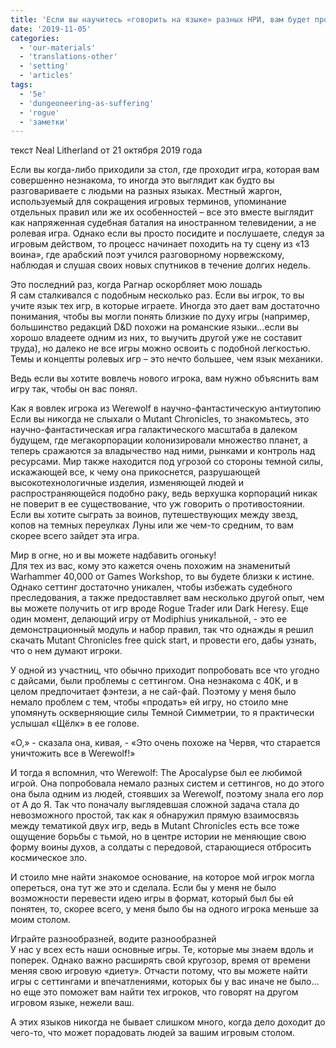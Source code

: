 ```yaml
---
title: 'Если вы научитесь «говорить на языке» разных НРИ, вам будет проще общаться с новыми игроками'
date: '2019-11-05'
categories:
  - 'our-materials'
  - 'translations-other'
  - 'setting'
  - 'articles'
tags:
  - '5e'
  - 'dungeoneering-as-suffering'
  - 'rogue'
  - 'заметки'
---
```


текст Neal Litherland от 21 октября 2019 года

Если вы когда-либо приходили за стол, где проходит игра, которая вам совершенно незнакома, то иногда это выглядит как будто вы разговариваете с людьми на разных языках. Местный жаргон, используемый для сокращения игровых терминов, упоминание отдельных правил или же их особенностей – все это вместе выглядит как напряженная судебная баталия на иностранном телевидении, а не ролевая игра. Однако если вы просто посидите и послушаете, следуя за игровым действом, то процесс начинает походить на ту сцену из «13 воина», где арабский поэт учился разговорному норвежскому, наблюдая и слушая своих новых спутников в течение долгих недель.

Это последний раз, когда Рагнар оскорбляет мою лошадь  
Я сам сталкивался с подобным несколько раз. Если вы игрок, то вы учите язык тех игр, в которые играете. Иногда это дает вам достаточно понимания, чтобы вы могли понять близкие по духу игры (например, большинство редакций D&D похожи на романские языки…если вы хорошо владеете одним из них, то выучить другой уже не составит труда), но далеко не все игры можно освоить с подобной легкостью. Темы и концепты ролевых игр – это нечто большее, чем язык механики.

Ведь если вы хотите вовлечь нового игрока, вам нужно объяснить вам игру так, чтобы он вас понял.

Как я вовлек игрока из Werewolf в научно-фантастическую антиутопию  
Если вы никогда не слыхали о Mutant Chronicles, то знакомьтесь, это научно-фантастическая игра галактического масштаба в далеком будущем, где мегакорпорации колонизировали множество планет, а теперь сражаются за владычество над ними, рынками и контроль над ресурсами. Мир также находится под угрозой со стороны темной силы, искажающей все, к чему она прикоснется, разрушающей высокотехнологичные изделия, изменяющей людей и распространяющейся подобно раку, ведь верхушка корпораций никак не поверит в ее существование, что уж говорить о противостоянии. Если вы хотите сыграть за воинов, путешествующих между звезд, копов на темных переулках Луны или же чем-то средним, то вам скорее всего зайдет эта игра.

Мир в огне, но и вы можете надбавить огоньку!  
Для тех из вас, кому это кажется очень похожим на знаменитый Warhammer 40,000 от Games Workshop, то вы будете близки к истине. Однако сеттинг достаточно уникален, чтобы избежать судебного преследования, а также предоставляет вам несколько другой опыт, чем вы можете получить от игр вроде Rogue Trader или Dark Heresy. Еще один момент, делающий игру от Modiphius уникальной, - это ее демонстрационный модуль и набор правил, так что однажды я решил скачать Mutant Chronicles free quick start, и провести его, дабы узнать, что о нем думают игроки.

У одной из участниц, что обычно приходит попробовать все что угодно с дайсами, были проблемы с сеттингом. Она незнакома с 40К, и в целом предпочитает фэнтези, а не сай-фай. Поэтому у меня было немало проблем с тем, чтобы «продать» ей игру, но стоило мне упомянуть оскверняющие силы Темной Симметрии, то я практически услышал «Щёлк» в ее голове.

«О,» - сказала она, кивая, - «Это очень похоже на Червя, что старается уничтожить все в Werewolf!»

И тогда я вспомнил, что Werewolf: The Apocalypse был ее любимой игрой. Она попробовала немало разных систем и сеттингов, но до этого она была одним из людей, стоявших за Werewolf, поэтому знала его лор от А до Я. Так что поначалу выглядевшая сложной задача стала до невозможного простой, так как я обнаружил прямую взаимосвязь между тематикой двух игр, ведь в Mutant Chronicles есть все тоже ощущение борьбы с тьмой, но в центре истории не меняющие свою форму воины духов, а солдаты с передовой, старающиеся отбросить космическое зло.

И стоило мне найти знакомое основание, на которое мой игрок могла опереться, она тут же это и сделала. Если бы у меня не было возможности перевести идею игры в формат, который был бы ей понятен, то, скорее всего, у меня было бы на одного игрока меньше за моим столом.

Играйте разнообразней, водите разнообразней  
У нас у всех есть наши основные игры. Те, которые мы знаем вдоль и поперек. Однако важно расширять свой кругозор, время от времени меняя свою игровую «диету». Отчасти потому, что вы можете найти игры с сеттингами и впечатлениями, которых бы у вас иначе не было…но еще это поможет вам найти тех игроков, что говорят на другом игровом языке, нежели ваш.

А этих языков никогда не бывает слишком много, когда дело доходит до чего-то, что может порадовать людей за вашим игровым столом.
